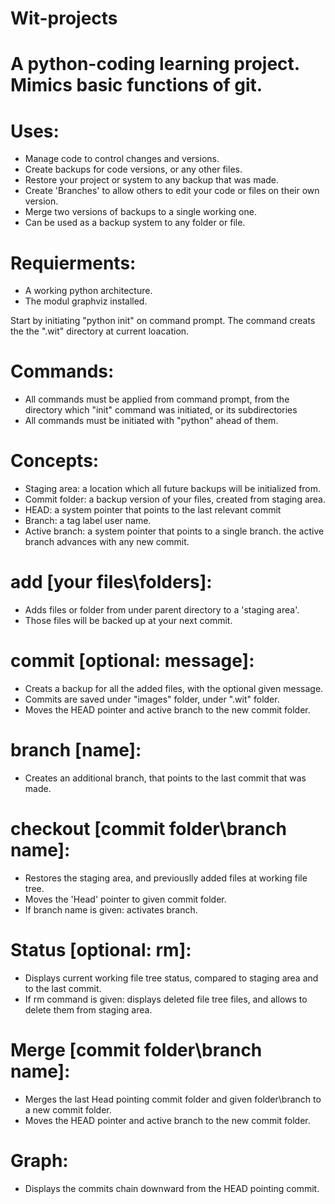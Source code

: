 # Wit-projects
# A python-coding learning project. Mimics basic functions of git.

# Uses:
* Manage code to control changes and versions.
* Create backups for code versions, or any other files.
* Restore your project or system to any backup that was made.
* Create 'Branches' to allow others to edit your code or files on their own version.
* Merge  two versions of backups to a single working one.
* Can be used as a backup system to any folder or file.

# Requierments:
* A working python architecture.
* The modul graphviz installed. 

Start by initiating "python init" on command prompt.
The command creats the the ".wit" directory at current loacation.

# Commands:
* All commands must be applied from command prompt, from the directory which "init" command was initiated, or its subdirectories
* All commands must be initiated with "python" ahead of them.

# Concepts:
* Staging area: a location which all future backups will be initialized from.
* Commit folder: a backup version of your files, created from staging area.
* HEAD: a system pointer that points to the last relevant commit
* Branch: a tag label user name.
* Active branch: a system pointer that points to a single branch. the active branch advances with any new commit. 

# add [your files\folders]:
* Adds files or folder from under parent directory to a 'staging area'.
* Those files will be backed up at your next commit.

# commit [optional: message]:
* Creats a backup for all the added files, with the optional given message.
* Commits are saved under "images" folder, under ".wit" folder.
* Moves the HEAD pointer and active branch to the new commit folder.

# branch [name]:
* Creates an additional branch, that points to the last commit that was made.

# checkout [commit folder\branch name]:
* Restores the staging area, and previouslly added files at working file tree.
* Moves the 'Head' pointer to given commit folder.
* If branch name is given: activates branch.

# Status [optional: rm]:
* Displays current working file tree status, compared to staging area and to the last commit.
* If rm command is given: displays deleted file tree files, and allows to delete them from staging area.

# Merge [commit folder\branch name]:
* Merges the last Head pointing commit folder and given folder\branch to a new commit folder.
* Moves the HEAD pointer and active branch to the new commit folder. 

# Graph:
* Displays the commits chain downward from the HEAD pointing commit.
